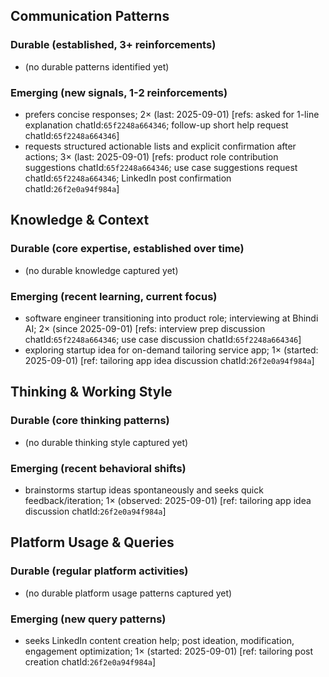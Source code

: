 ## Communication Patterns
### Durable (established, 3+ reinforcements)
- (no durable patterns identified yet)

### Emerging (new signals, 1-2 reinforcements)
- prefers concise responses; 2× (last: 2025-09-01) [refs: asked for 1-line explanation chatId:`65f2248a664346`; follow-up short help request chatId:`65f2248a664346`]
- requests structured actionable lists and explicit confirmation after actions; 3× (last: 2025-09-01) [refs: product role contribution suggestions chatId:`65f2248a664346`; use case suggestions request chatId:`65f2248a664346`; LinkedIn post confirmation chatId:`26f2e0a94f984a`]

## Knowledge & Context
### Durable (core expertise, established over time)
- (no durable knowledge captured yet)

### Emerging (recent learning, current focus)
- software engineer transitioning into product role; interviewing at Bhindi AI; 2× (since 2025-09-01) [refs: interview prep discussion chatId:`65f2248a664346`; use case discussion chatId:`65f2248a664346`]
- exploring startup idea for on-demand tailoring service app; 1× (started: 2025-09-01) [ref: tailoring app idea discussion chatId:`26f2e0a94f984a`]

## Thinking & Working Style
### Durable (core thinking patterns)
- (no durable thinking style captured yet)

### Emerging (recent behavioral shifts)
- brainstorms startup ideas spontaneously and seeks quick feedback/iteration; 1× (observed: 2025-09-01) [ref: tailoring app idea discussion chatId:`26f2e0a94f984a`]

## Platform Usage & Queries
### Durable (regular platform activities)
- (no durable platform usage patterns captured yet)

### Emerging (new query patterns)
- seeks LinkedIn content creation help; post ideation, modification, engagement optimization; 1× (started: 2025-09-01) [ref: tailoring post creation chatId:`26f2e0a94f984a`]